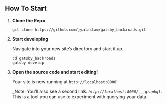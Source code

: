 ## How To Start

1.  **Clone the Repo**
    
    ```shell
    git clone https://github.com/jyataslam/gatsby_backroads.git
    ```
    
3.  **Start developing**

    Navigate into your new site’s directory and start it up.

    ```shell
    cd gatsby_backroads
    gatsby develop
    ```

3.  **Open the source code and start editing!**

    Your site is now running at `http://localhost:8000`!

    _Note: You'll also see a second link: _`http://localhost:8000/___graphql`_. This is a tool you can use to experiment with querying your data.
